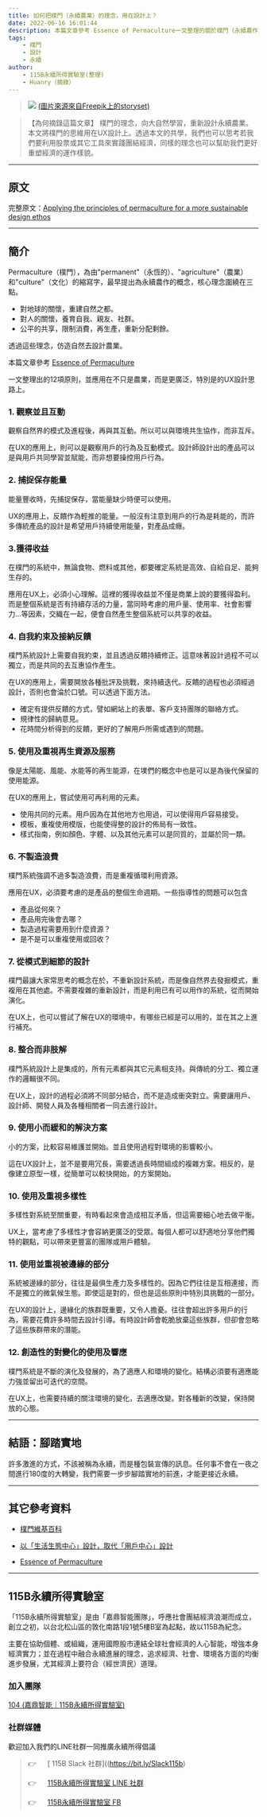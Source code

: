 ```yaml
---
title: 如何把樸門（永續農業）的理念，用在設計上？
date: 2022-06-16 16:01:44
description: 本篇文章參考 Essence of Permaculture一文整理的關於樸門（永續農作）的12項原則，並應用在不只是農作，而是更廣泛，特別是UX設計思路上。 
tags:
	- 樸門
	- 設計
	- 永續
author:
	- 115B永續所得實驗室(整理)
	- Huanry（摘錄）
---
```

>![](https://miro.medium.com/max/1400/1*7ofzoYrXI5GMBcxlYjRxOg.png)
>[(圖片來源來自Freepik上的storyset)](https://www.freepik.com/author/stories)

>【為何摘錄這篇文章】
>樸門的理念，向大自然學習，重新設計永續農業。本文將樸門的思維用在UX設計上。透過本文的共學，我們也可以思考若我們要利用股票或其它工具來實踐團結經濟，同樣的理念也可以幫助我們更好重塑經濟的運作樣貌。

<!--more-->

---
## 原文

完整原文：[Applying the principles of permaculture for a more sustainable design ethos](https://uxdesign.cc/applying-the-principles-of-permaculture-for-a-more-sustainable-design-ethos-6049c08db9e4)

---
## 簡介

Permaculture（樸門），為由"permanent"（永恆的）、"agriculture"（農業）和"culture"（文化）的縮寫字，最早提出為永續農作的概念，核心理念圍繞在三點。

- 對地球的關懷，重建自然之都。
- 對人的關懷，養育自我、親友、社群。
- 公平的共享，限制消費，再生產，重新分配剩餘。

透過這些理念，仿造自然去設計農業。

本篇文章參考 [Essence of Permaculture](https://permacultureprinciples.com/resources/free-downloads/)

一文整理出的12項原則，並應用在不只是農業，而是更廣泛，特別是的UX設計思路上。

### 1. 觀察並且互動

觀察自然界的模式及進程後，再與其互動。所以可以與環境共生協作，而非互斥。

在UX的應用上，則可以是觀察用戶的行為及互動模式。設計師設計出的產品可以是與用戶共同學習並賦能，而非想要操控用戶行為。

### 2. 捕捉保存能量

能量豐收時，先捕捉保存，當能量缺少時便可以使用。

UX的應用上，反饋作為輕推的能量。一般沒有注意到用戶的行為是耗能的，而許多傳統產品的設計是希望用戶持續使用能量，對產品成癮。

### 3.獲得收益

在樸門的系統中，無論食物、燃料或其他，都要確定系統是高效、自給自足、能夠生存的。

應用在UX上，必須小心理解。這裡的獲得收益並不僅是商業上說的要獲得盈利。而是整個系統是否有持續存活的力量，當同時考慮的用戶量、使用率、社會影響力...等因素，交織在一起，便會自然產生整個系統可以共享的收益。

### 4. 自我約束及接納反饋

樸門系統設計上需要自我約束，並且透過反饋持續修正。這意味著設計過程不可以獨立，而是共同的去互惠協作產生。

在UX的應用上，需要開放各種批評及挑戰，來持續迭代。反饋的過程也必須經過設計，否則也會淪於口號。可以透過下面方法。

- 確定有提供反饋的方式，譬如網站上的表單、客戶支持團隊的聯絡方式。
- 規律性的歸納意見。
- 花時間分析得到的反饋，更好的了解用戶所需或遇到的問題。

### 5. 使用及重視再生資源及服務

像是太陽能、風能、水能等的再生能源，在墣們的概念中也是可以是為後代保留的使用能源。

在UX的應用上，嘗試使用可再利用的元素。

- 使用共同的元素。用戶因為在其他地方也用過，可以使得用戶容易接受。
- 模板，重複使用模版，也能使得整的設計的佈局有一致性。
- 樣式指南，例如顏色、字體、以及其他元素可以是同質的，並屬於同一類。

### 6. 不製造浪費

樸門系統強調不過多製造浪費，而是重複循環利用資源。

應用在UX，必須要考慮的是產品的整個生命週期。一些指導性的問題可以包含

- 產品從何來？
- 產品用完後會去哪？
- 製造過程需要用到什麼資源？
- 是不是可以重複使用或回收？

### 7. 從模式到細節的設計

樸門最讓大家常思考的概念在於，不重新設計系統，而是像自然界去發掘模式，重複用在其他處。不需要複雜的重新設計，而是利用已有可以用作的系統，從而開始演化。

在UX上，也可以嘗試了解在UX的環境中，有哪些已經是可以用的，並在其之上進行補充。

### 8. 整合而非肢解

樸門系統設計上是集成的，所有元素都與其它元素相支持。與傳統的分工、獨立運作的邏輯很不同。

在UX上，設計的過程必須將不同部分結合，而不是造成衝突對立。需要讓用戶、設計師、開發人員及各種相關者一同去進行設計。

### 9. 使用小而緩和的解決方案

小的方案，比較容易維護並開始。並且使用過程對環境的影響較小。

這在UX設計上，並不是要用冗長，需要透過長時間組成的複雜方案。相反的，是像建立原型一樣，從簡單可以較快開始，的方案開始。

### 10. 使用及重視多樣性

多樣性對系統至關重要，有時看起來會造成相互矛盾，但這需要細心地去做平衡。

UX上，當考慮了多樣性才會容納更廣泛的受眾。每個人都可以舒適地分享他們獨特的觀點，可以帶來更豐富的團隊或用戶體驗。

### 11.  使用並重視被邊緣的部分

系統被邊緣的部分，往往是最俱生產力及多樣性的。因為它們往往是互相連接，而不是獨立的微氣候生態。即使這是對的，但也是這些原則中特別具挑戰的一部分。

在UX的設計上，邊緣化的族群既重要，又令人擔憂。往往會超出許多用戶的行為，需要花費許多時間去設計引導。有時設計師會乾脆放棄這些族群，但卻會忽略了這些族群帶來的潛能。

### 12. 創造性的對變化的使用及響應

樸門系統是不斷的演化及發展的，為了適應人和環境的變化。結構必須要有適應能力強並留出可迭代的空間。

在UX上，也需要持續的關注環境的變化，去適應改變。對各種新的改變，保持開放的心態。

---
## 結語：腳踏實地

許多激進的方式，不該被稱為永續，而是種包裝宣傳的訊息。任何事不會在一夜之間進行180度的大轉變，我們需要一步步腳踏實地的前進，才能更接近永續。


---
## 其它參考資料

- [樸門維基百科](https://zh.wikipedia.org/wiki/%E6%A8%B8%E9%96%80)

- [以「生活生態中心」設計，取代「用戶中心」設計](https://sustainable-income-lab.github.io/Life-centred-design/)

- [Essence of Permaculture](https://permacultureprinciples.com/resources/free-downloads/)

--- 
## 115B永續所得實驗室

「115B永續所得實驗室」是由「嘉鼎智能團隊」，呼應社會團結經濟浪潮而成立，創立之初，以台北松山區的敦化南路1段1號5樓B室為起點，故以115B為紀念。

主要在協助個體、或組織，運用國際股市連結全球社會經濟的人心智能，增強本身經濟實力；並在過程中融合永續進展的理念，追求經濟、社會、環境各方面的均衡進步發展，尤其經濟上要符合（經世濟民）道理。

### 加入團隊

[104 (嘉鼎智能｜115B永續所得實驗室)](https://www.104.com.tw/company/10zcirfc)

### 社群媒體

歡迎加入我們的LINE社群一同推廣永續所得倡議

>👉 &emsp; [ 115B Slack 社群]((https://bit.ly/Slack115b)
>
>👉 &emsp; [ 115B永續所得實驗室 LINE 社群](https://line.me/ti/g2/Yn9r9XlbjJjhjppxjyzmbQ)
>
>👉 &emsp; [ 115B永續所得實驗室 FB](https://www.facebook.com/sustainable.income.lab)